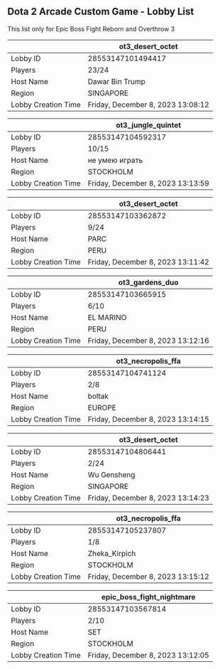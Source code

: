 ## Dota 2 Arcade Custom Game - Lobby List

This list only for Epic Boss Fight Reborn and Overthrow 3

|  | ot3_desert_octet |
| ------ | ------ |
| Lobby ID | 28553147101494417 |
| Players | 23/24 |
| Host Name | Dawar Bin Trump |
| Region | SINGAPORE |
| Lobby Creation Time | Friday, December 8, 2023 13:08:12 |


|  | ot3_jungle_quintet |
| ------ | ------ |
| Lobby ID | 28553147104592317 |
| Players | 10/15 |
| Host Name | не умею играть |
| Region | STOCKHOLM |
| Lobby Creation Time | Friday, December 8, 2023 13:13:59 |


|  | ot3_desert_octet |
| ------ | ------ |
| Lobby ID | 28553147103362872 |
| Players | 9/24 |
| Host Name | PARC |
| Region | PERU |
| Lobby Creation Time | Friday, December 8, 2023 13:11:42 |


|  | ot3_gardens_duo |
| ------ | ------ |
| Lobby ID | 28553147103665915 |
| Players | 6/10 |
| Host Name | EL MARINO |
| Region | PERU |
| Lobby Creation Time | Friday, December 8, 2023 13:12:16 |


|  | ot3_necropolis_ffa |
| ------ | ------ |
| Lobby ID | 28553147104741124 |
| Players | 2/8 |
| Host Name | boltak |
| Region | EUROPE |
| Lobby Creation Time | Friday, December 8, 2023 13:14:15 |


|  | ot3_desert_octet |
| ------ | ------ |
| Lobby ID | 28553147104806441 |
| Players | 2/24 |
| Host Name | Wu Gensheng |
| Region | SINGAPORE |
| Lobby Creation Time | Friday, December 8, 2023 13:14:23 |


|  | ot3_necropolis_ffa |
| ------ | ------ |
| Lobby ID | 28553147105237807 |
| Players | 1/8 |
| Host Name | Zheka_Kirpich |
| Region | STOCKHOLM |
| Lobby Creation Time | Friday, December 8, 2023 13:15:12 |


|  | epic_boss_fight_nightmare |
| ------ | ------ |
| Lobby ID | 28553147103567814 |
| Players | 2/10 |
| Host Name | SET |
| Region | STOCKHOLM |
| Lobby Creation Time | Friday, December 8, 2023 13:12:05 |


